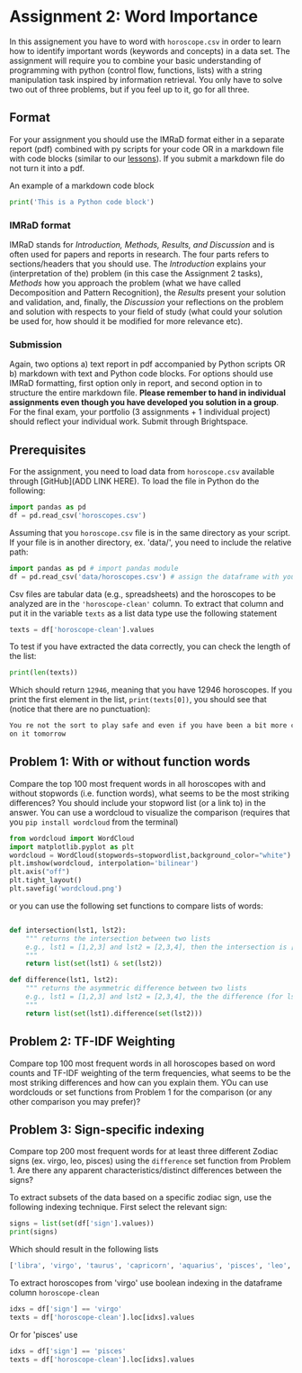 # Assignment 2: Word Importance #

In this assignement you have to word with `horoscope.csv` in order to learn how to identify important words (keywords and concepts) in a data set. The assignment will require you to combine your basic understanding of programming with python (control flow, functions, lists) with a string manipulation task inspired by information retrieval. You only have to solve two out of three problems, but if you feel up to it, go for all three.

## Format ##

For your assignment you should use the IMRaD format either in a separate report (pdf) combined with py scripts for your code OR in a markdown file with code blocks (similar to our [lessons](https://github.com/CHCAA-EDUX/Programming-for-the-Humanities-E21/tree/main/lessons)). If you submit a markdown file do not turn it into a pdf.

An example of a markdown code block

```py
print('This is a Python code block')
```

### IMRaD format ###

IMRaD stands for _Introduction, Methods, Results, and Discussion_ and is often used for papers and reports in research. The four parts refers to sections/headers that you should use. The _Introduction_ explains your (interpretation of the) problem (in this case the Assignment 2 tasks), _Methods_ how you approach the problem (what we have called Decomposition and Pattern Recognition), the _Results_ present your solution and validation, and, finally, the _Discussion_ your reflections on the problem and solution with respects to your field of study (what could your solution be used for, how should it be modified for more relevance etc).

### Submission ###

Again, two options a) text report in pdf accompanied by Python scripts OR b) markdown with text and Python code blocks. For options should use IMRaD formatting, first option only in report, and second option in to structure the entire markdown file. __Please remember to hand in individual assignments even though you have developed you solution in a group__. For the final exam, your portfolio (3 assignments + 1 individual project) should reflect your individual work. Submit through Brightspace.

## Prerequisites ##

For the assignment, you need to load data from `horoscope.csv` available through [GitHub](ADD LINK HERE). To load the file in Python do the following:

```py
import pandas as pd
df = pd.read_csv('horoscopes.csv')
```

Assuming that you `horoscope.csv` file is in the same directory as your script. If your file is in another directory, ex. 'data/', you need to include the relative path:

```py
import pandas as pd # import pandas module
df = pd.read_csv('data/horoscopes.csv') # assign the dataframe with your data to variable 'df'
```

Csv files are tabular data (e.g., spreadsheets) and the horoscopes to be analyzed are in the `'horoscope-clean'` column. To extract that column and put it in the variable `texts` as a list data type use the following statement

```py
texts = df['horoscope-clean'].values
```

To test if you have extracted the data correctly, you can check the length of the list:

```py
print(len(texts))
```

Which should return `12946`, meaning that you have 12946 horoscopes. If you print the first element in the list, `print(texts[0])`, you should see that (notice that there are no punctuation):

```sh
You re not the sort to play safe and even if you have been a bit more cautious than usual in recent weeks you will more than make up for it over the next few days Plan your new adventure today and start working
on it tomorrow
```

## Problem 1: With or without function words ##

Compare the top 100 most frequent words in all horoscopes with and without stopwords (i.e. function words), what seems to be the most striking differences? You should include your stopword list (or a link to) in the answer. You can use a wordcloud to visualize the comparison (requires that you `pip install wordcloud` from the terminal) 

```py
from wordcloud import WordCloud
import matplotlib.pyplot as plt
wordcloud = WordCloud(stopwords=stopwordlist,background_color="white").generate(texts)
plt.imshow(wordcloud, interpolation='bilinear')
plt.axis("off")
plt.tight_layout()
plt.savefig('wordcloud.png')
```

or you can use the following set functions to compare lists of words:

```py

def intersection(lst1, lst2):
    """ returns the intersection between two lists
    e.g., lst1 = [1,2,3] and lst2 = [2,3,4], then the intersection is [2,3]
    """
    return list(set(lst1) & set(lst2))

def difference(lst1, lst2):
    """ returns the asymmetric difference between two lists
    e.g., lst1 = [1,2,3] and lst2 = [2,3,4], the the difference (for lst1) is [1]
    """
    return list(set(lst1).difference(set(lst2)))
```

## Problem 2: TF-IDF Weighting ##

Compare top 100 most frequent words in all horoscopes based on word counts and TF-IDF weighting of the term frequencies, what seems to be the most striking differences and how can you explain them. YOu can use wordclouds or set functions from Problem 1 for the comparison (or any other comparison you may prefer)?

## Problem 3: Sign-specific indexing ##

Compare top 200 most frequent words for at least three different Zodiac signs (ex. virgo, leo, pisces) using the `difference` set function from Problem 1. Are there any apparent characteristics/distinct differences between the signs?

To extract subsets of the data based on a specific zodiac sign, use the following indexing technique. First select the relevant sign:

```py
signs = list(set(df['sign'].values))
print(signs)
```

Which should result in the following lists

```sh
['libra', 'virgo', 'taurus', 'capricorn', 'aquarius', 'pisces', 'leo', 'gemini', 'scorpio', 'sagittarius', 'aries', 'cancer']
```

To extract horoscopes from 'virgo' use boolean indexing in the dataframe column `horoscope-clean`

```py
idxs = df['sign'] == 'virgo'
texts = df['horoscope-clean'].loc[idxs].values
```

Or for 'pisces' use

```py
idxs = df['sign'] == 'pisces'
texts = df['horoscope-clean'].loc[idxs].values
```
